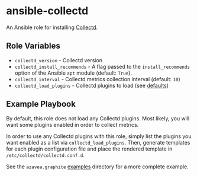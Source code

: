 # ansible-collectd

An Ansible role for installing [Collectd](http://collectd.org).

## Role Variables

- `collectd_version` - Collectd version
- `collectd_install_recommends` - A flag passed to the `install_recommends` option of the Ansible `apt` module (default: `True`).
- `collectd_interval` - Collectd metrics collection interval (default: `10`)
- `collectd_load_plugins` - Collectd plugins to load (see [defaults](./defaults/main.yml))

## Example Playbook

By default, this role does not load any Collectd plugins. Most likely, you will want some plugins enabled in order to collect metrics.

In order to use any Collectd plugins with this role, simply list the plugins you want enabled as a list via `collectd_load_plugins`. Then, generate templates for each plugin configuration file and place the rendered template in `/etc/collectd/collectd.conf.d`.

See the `azavea.graphite` [examples](https://github.com/azavea/ansible-graphite/tree/develop/examples) directory for a more complete example.
